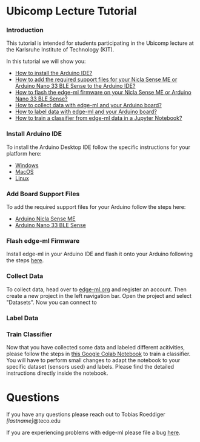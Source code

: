 # Ubicomp Lecture Tutorial

### Introduction
This tutorial is intended for students participating in the Ubicomp lecture at the Karlsruhe Institute of Technology (KIT).

In this tutorial we will show you:
- [How to install the Arduino IDE?](#Install-Arduino-IDE)
- [How to add the required support files for your Nicla Sense ME or Arduino Nano 33 BLE Sense to the Arduino IDE?](#Add-Board-Support-Files)
- [How to flash the edge-ml firmware on your Nicla Sense ME or Arduino Nano 33 BLE Sense?](#Flash-edge-ml-Firmware)
- [How to collect data with edge-ml and your Arduino board?](#Collect-data)
- [How to label data with edge-ml and your Arduino board?](#Label-Data)
- [How to train a classifier from edge-ml data in a Jupyter Notebook?](#Train-Classifier)

### Install Arduino IDE
To install the Arduino Desktop IDE follow the specific instructions for your platform here:
- [Windows](https://www.arduino.cc/en/Guide/Windows)
- [MacOS](https://www.arduino.cc/en/Guide/macOS)
- [Linux](https://www.arduino.cc/en/Guide/Linux)

### Add Board Support Files
To add the required support files for your Arduino follow the steps here:
- [Arduino Nicla Sense ME](https://docs.arduino.cc/software/ide-v1/tutorials/getting-started/cores/arduino-mbed_nicla)
- [Arduino Nano 33 BLE Sense](https://docs.arduino.cc/software/ide-v1/tutorials/getting-started/cores/arduino-mbed_nano)

### Flash edge-ml Firmware
Install edge-ml in your Arduino IDE and flash it onto your Arduino following the steps [here](https://github.com/edge-ml/EdgeML-Arduino#how-to-install).

### Collect Data
To collect data, head over to [edge-ml.org](https://app.edge-ml.org) and register an account. Then create a new project in the left navigation bar.
Open the project and select "Datasets". Now you can connect to 

### Label Data

### Train Classifier
Now that you have collected some data and labeled different acitivities, please follow the steps in [this Google Colab Notebook](https://colab.research.google.com/drive/1JeKOSQvd5xayBETpWO-uPHtiKgKmGjUv?usp=sharing) to train a classifier.
You will have to perform small changes to adapt the notebook to your specific dataset (sensors used) and labels.
Please find the detailed instructions directly inside the notebook.

# Questions
If you have any questions please reach out to Tobias Roeddiger *[lastname]*@teco.edu

If you are experiencing problems with edge-ml please file a bug [here](https://github.com/edge-ml/edge-ml/issues).



